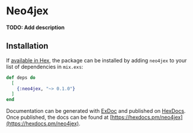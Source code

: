 # Neo4jex

**TODO: Add description**

## Installation

If [available in Hex](https://hex.pm/docs/publish), the package can be installed
by adding `neo4jex` to your list of dependencies in `mix.exs`:

```elixir
def deps do
  [
    {:neo4jex, "~> 0.1.0"}
  ]
end
```

Documentation can be generated with [ExDoc](https://github.com/elixir-lang/ex_doc)
and published on [HexDocs](https://hexdocs.pm). Once published, the docs can
be found at [https://hexdocs.pm/neo4jex](https://hexdocs.pm/neo4jex).

